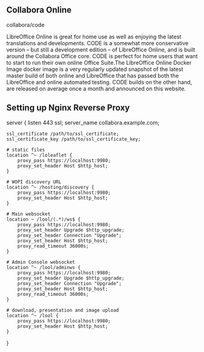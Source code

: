 ## Collabora Online

collabora/code

LibreOffice Online is great for home use as well as enjoying the latest translations and developments. CODE is a somewhat more conservative version – but still a development edition – of LibreOffice Online, and is built around the Collabora Office core. CODE is perfect for home users that want to start to run their own online Office Suite.The LibreOffice Online Docker Image docker image is a very regularly updated snapshot of the latest master build of both online and LibreOffice that has passed both the LibreOffice and online automated testing. CODE builds on the other hand, are released on average once a month and announced on this website.

## Setting up Nginx Reverse Proxy

server {
    listen       443 ssl;
    server_name  collabora.example.com;

    ssl_certificate /path/to/ssl_certificate;
    ssl_certificate_key /path/to/ssl_certificate_key;

    # static files
    location ^~ /loleaflet {
        proxy_pass https://localhost:9980;
        proxy_set_header Host $http_host;
    }

    # WOPI discovery URL
    location ^~ /hosting/discovery {
        proxy_pass https://localhost:9980;
        proxy_set_header Host $http_host;
    }

    # Main websocket
    location ~ /lool/(.*)/ws$ {
        proxy_pass https://localhost:9980;
        proxy_set_header Upgrade $http_upgrade;
        proxy_set_header Connection "Upgrade";
        proxy_set_header Host $http_host;
        proxy_read_timeout 36000s;
    }

    # Admin Console websocket
    location ^~ /lool/adminws {
        proxy_pass https://localhost:9980;
        proxy_set_header Upgrade $http_upgrade;
        proxy_set_header Connection "Upgrade";
        proxy_set_header Host $http_host;
        proxy_read_timeout 36000s;
    }

    # download, presentation and image upload
    location ^~ /lool {
        proxy_pass https://localhost:9980;
        proxy_set_header Host $http_host;
    }
}
